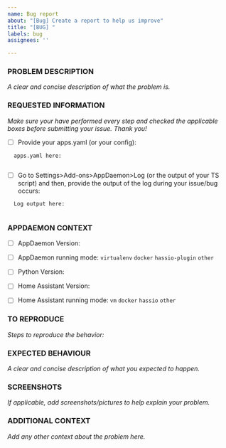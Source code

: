 ```yaml
---
name: Bug report
about: "[Bug] Create a report to help us improve"
title: "[BUG] "
labels: bug
assignees: ''

---
```


<!-- Thanks for reporting a problem for this project. READ THIS FIRST:

DO NOT DELETE ANY TEXT from this template! Otherwise the issue will be auto-closed.


This issue template is meant to REPORT BUGS/PROBLEMS ONLY

Please take a few minutes to complete the requested information below.
The ability to provide assistance is greatly hampered without it.

PLEASE RESTART APPDAEMON BEFORE SUBMITTING AN ISSUE
To reload all modules after an Update it is reqired to restart the AppDaemon Container, as noted in every Release Notes.
-->


### PROBLEM DESCRIPTION
_A clear and concise description of what the problem is._


### REQUESTED INFORMATION
_Make sure your have performed every step and checked the applicable boxes before submitting your issue. Thank you!_

- [ ] Provide your apps.yaml (or your config):
```
  apps.yaml here:


```
- [ ] Go to Settings>Add-ons>AppDaemon>Log (or the output of your TS script) and then, provide the output of the log during your issue/bug occurs:
```
  Log output here:


```

### APPDAEMON CONTEXT
- [ ] AppDaemon Version:
- [ ] AppDaemon running mode: `virtualenv` `docker` `hassio-plugin` `other`
- [ ] Python Version:
- [ ] Home Assistant Version:
- [ ] Home Assistant running mode: `vm` `docker` `hassio` `other`


### TO REPRODUCE
_Steps to reproduce the behavior:_


### EXPECTED BEHAVIOUR
_A clear and concise description of what you expected to happen._


### SCREENSHOTS
_If applicable, add screenshots/pictures to help explain your problem._


### ADDITIONAL CONTEXT
_Add any other context about the problem here._
